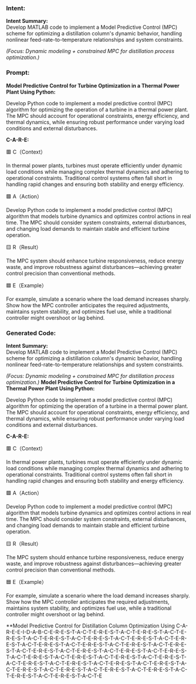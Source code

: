 ### Intent:
**Intent Summary:**  
Develop MATLAB code to implement a Model Predictive Control (MPC) scheme for optimizing a distillation column's dynamic behavior, handling nonlinear feed-rate-to-temperature relationships and system constraints.  

*(Focus: Dynamic modeling + constrained MPC for distillation process optimization.)*

### Prompt:
**Model Predictive Control for Turbine Optimization in a Thermal Power Plant Using Python:**

Develop Python code to implement a model predictive control (MPC) algorithm for optimizing the operation of a turbine in a thermal power plant. The MPC should account for operational constraints, energy efficiency, and thermal dynamics, while ensuring robust performance under varying load conditions and external disturbances.

**C-A-R-E:**

🟥 C（Context）

In thermal power plants, turbines must operate efficiently under dynamic load conditions while managing complex thermal dynamics and adhering to operational constraints. Traditional control systems often fall short in handling rapid changes and ensuring both stability and energy efficiency.

🟩 A（Action）

Develop Python code to implement a model predictive control (MPC) algorithm that models turbine dynamics and optimizes control actions in real time. The MPC should consider system constraints, external disturbances, and changing load demands to maintain stable and efficient turbine operation.

🟨 R（Result）

The MPC system should enhance turbine responsiveness, reduce energy waste, and improve robustness against disturbances—achieving greater control precision than conventional methods.

🟦 E（Example）

For example, simulate a scenario where the load demand increases sharply. Show how the MPC controller anticipates the required adjustments, maintains system stability, and optimizes fuel use, while a traditional controller might overshoot or lag behind.

### Generated Code:
**Intent Summary:**  
Develop MATLAB code to implement a Model Predictive Control (MPC) scheme for optimizing a distillation column's dynamic behavior, handling nonlinear feed-rate-to-temperature relationships and system constraints.  

*(Focus: Dynamic modeling + constrained MPC for distillation process optimization.)*
**Model Predictive Control for Turbine Optimization in a Thermal Power Plant Using Python:**

Develop Python code to implement a model predictive control (MPC) algorithm for optimizing the operation of a turbine in a thermal power plant. The MPC should account for operational constraints, energy efficiency, and thermal dynamics, while ensuring robust performance under varying load conditions and external disturbances.

**C-A-R-E:**

🟥 C（Context）

In thermal power plants, turbines must operate efficiently under dynamic load conditions while managing complex thermal dynamics and adhering to operational constraints. Traditional control systems often fall short in handling rapid changes and ensuring both stability and energy efficiency.

🟩 A（Action）

Develop Python code to implement a model predictive control (MPC) algorithm that models turbine dynamics and optimizes control actions in real time. The MPC should consider system constraints, external disturbances, and changing load demands to maintain stable and efficient turbine operation.

🟨 R（Result）

The MPC system should enhance turbine responsiveness, reduce energy waste, and improve robustness against disturbances—achieving greater control precision than conventional methods.

🟦 E（Example）

For example, simulate a scenario where the load demand increases sharply. Show how the MPC controller anticipates the required adjustments, maintains system stability, and optimizes fuel use, while a traditional controller might overshoot or lag behind.

**Model Predictive Control for Distillation Column Optimization Using C-A-R-E-E-I-D-A-B-C-E-R-E-S-T-A-C-T-E-R-E-S-T-A-C-T-E-R-E-S-T-A-C-T-E-R-E-S-T-A-C-T-E-R-E-S-T-A-C-T-E-R-E-S-T-A-C-T-E-R-E-S-T-A-C-T-E-R-E-S-T-A-C-T-E-R-E-S-T-A-C-T-E-R-E-S-T-A-C-T-E-R-E-S-T-A-C-T-E-R-E-S-T-A-C-T-E-R-E-S-T-A-C-T-E-R-E-S-T-A-C-T-E-R-E-S-T-A-C-T-E-R-E-S-T-A-C-T-E-R-E-S-T-A-C-T-E-R-E-S-T-A-C-T-E-R-E-S-T-A-C-T-E-R-E-S-T-A-C-T-E-R-E-S-T-A-C-T-E-R-E-S-T-A-C-T-E-R-E-S-T-A-C-T-E-R-E-S-T-A-C-T-E-R-E-S-T-A-C-T-E-R-E-S-T-A-C-T-E-R-E-S-T-A-C-T-E-R-E-S-T-A-C-T-E-R-E-S-T-A-C-T-E-R-E-S-T-A-C-T-E
